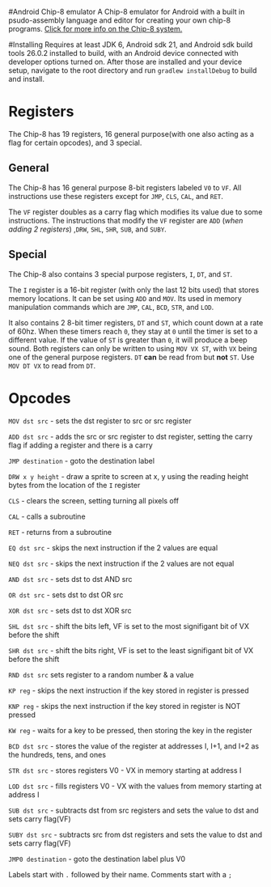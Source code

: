 #Android Chip-8 emulator
A Chip-8 emulator for Android with a built in psudo-assembly language and editor for creating your own
chip-8 programs. [Click for more info on the Chip-8 system.](https://en.wikipedia.org/wiki/CHIP-8)

#Installing
Requires at least JDK 6, Android sdk 21, and Android sdk build tools 26.0.2 installed to build, with an Android device connected with developer options
turned on.  After those are installed and your device setup, navigate to the root directory and run `gradlew installDebug` to build and install.
# Registers
The Chip-8 has 19 registers, 16 general purpose(with one also acting as a flag for certain opcodes), and 3 special.
## General
The Chip-8 has 16 general purpose 8-bit registers labeled `V0` to `VF`. All instructions use these registers except for
`JMP`, `CLS`, `CAL`, and `RET`.

The `VF` register doubles as a carry flag which modifies its value due to some instructions. The instructions that modify the `VF`
register are `ADD` (*when adding 2 registers*) ,`DRW`, `SHL`, `SHR`, `SUB`, and `SUBY`.
## Special
The Chip-8 also contains 3 special purpose registers, `I`, `DT`, and `ST`.

The `I` register is a 16-bit register (with only the last 12 bits used) that stores memory locations. It can be set
using `ADD` and `MOV`. Its used in memory manipulation commands which are `JMP`, `CAL`, `BCD`, `STR`, and `LOD`.

It also contains 2 8-bit timer registers, `DT` and `ST`, which count down at a rate of 60hz. When these timers reach
`0`, they stay at `0` until the timer is set to a different value. If the value of `ST` is greater than `0`, it
will produce a beep sound. Both registers can only be written to using `MOV VX ST`, with `VX` being one of the general
purpose registers. `DT` **can** be read from but **not** `ST`. Use `MOV DT VX` to read from `DT`.
# Opcodes

`MOV dst src` - sets the dst register to src or src register

`ADD dst src` - adds the src or src register to dst register, setting the carry flag if adding a register and there is a carry

`JMP destination` - goto the destination label

`DRW x y height` - draw a sprite to screen at x, y using the reading height bytes from the location of the `I` register

`CLS` - clears the screen, setting turning all pixels off

`CAL` - calls a subroutine

`RET` - returns from a subroutine

`EQ dst src` - skips the next instruction if the 2 values are equal

`NEQ dst src` - skips the next instruction if the 2 values are not equal

`AND dst src` - sets dst to dst AND src 

`OR dst src` - sets dst to dst OR src 

`XOR dst src` - sets dst to dst XOR src 

`SHL dst src` - shift the bits left, VF is set to the most signifigant bit of VX before the shift

`SHR dst src` - shift the bits right, VF is set to the least signifigant bit of VX before the shift

`RND dst src` sets register to a random number & a value

`KP reg` - skips the next instruction if the key stored in register is pressed

`KNP reg` - skips the next instruction if the key stored in register is NOT pressed

`KW reg` - waits for a key to be pressed, then storing the key in the register

`BCD dst src` - stores the value of the register at addresses I, I+1, and I+2 as the hundreds, tens, and ones

`STR dst src` - stores registers V0 - VX in memory starting at address I

`LOD dst src` - fills registers V0 - VX with the values from memory starting at address I

`SUB dst src` - subtracts dst from src registers and sets the value to dst and sets carry flag(VF)

`SUBY dst src` - subtracts src from dst registers and sets the value to dst and sets carry flag(VF)

`JMP0 destination` - goto the destination label plus V0

Labels start with `.` followed by their name. Comments start with a `;`